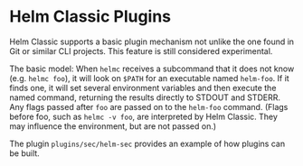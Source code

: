 # Helm Classic Plugins

Helm Classic supports a basic plugin mechanism not unlike the one found in Git
or similar CLI projects. This feature is still considered experimental.

The basic model: When `helmc` receives a subcommand that it does not know
(e.g. `helmc foo`), it will look on `$PATH` for an executable named
`helm-foo`. If it finds one, it will set several environment variables
and then execute the named command, returning the results directly to
STDOUT and STDERR. Any flags passed after `foo` are passed on to the
`helm-foo` command. (Flags before foo, such as `helmc -v foo`, are
interpreted by Helm Classic. They may influence the environment, but are not
passed on.)

The plugin `plugins/sec/helm-sec` provides an example of how plugins can
be built.
